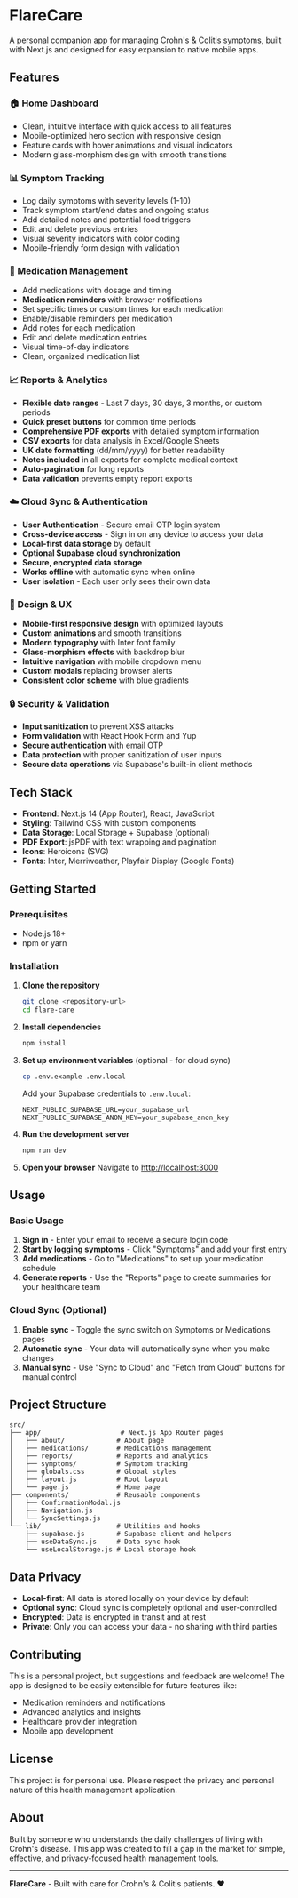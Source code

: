 # FlareCare

A personal companion app for managing Crohn's & Colitis symptoms, built with Next.js and designed for easy expansion to native mobile apps.

## Features

### 🏠 Home Dashboard
- Clean, intuitive interface with quick access to all features
- Mobile-optimized hero section with responsive design
- Feature cards with hover animations and visual indicators
- Modern glass-morphism design with smooth transitions

### 📊 Symptom Tracking
- Log daily symptoms with severity levels (1-10)
- Track symptom start/end dates and ongoing status
- Add detailed notes and potential food triggers
- Edit and delete previous entries
- Visual severity indicators with color coding
- Mobile-friendly form design with validation

### 💊 Medication Management
- Add medications with dosage and timing
- **Medication reminders** with browser notifications
- Set specific times or custom times for each medication
- Enable/disable reminders per medication
- Add notes for each medication
- Edit and delete medication entries
- Visual time-of-day indicators
- Clean, organized medication list

### 📈 Reports & Analytics
- **Flexible date ranges** - Last 7 days, 30 days, 3 months, or custom periods
- **Quick preset buttons** for common time periods
- **Comprehensive PDF exports** with detailed symptom information
- **CSV exports** for data analysis in Excel/Google Sheets
- **UK date formatting** (dd/mm/yyyy) for better readability
- **Notes included** in all exports for complete medical context
- **Auto-pagination** for long reports
- **Data validation** prevents empty report exports

### ☁️ Cloud Sync & Authentication
- **User Authentication** - Secure email OTP login system
- **Cross-device access** - Sign in on any device to access your data
- **Local-first data storage** by default
- **Optional Supabase cloud synchronization**
- **Secure, encrypted data storage**
- **Works offline** with automatic sync when online
- **User isolation** - Each user only sees their own data

### 🎨 Design & UX
- **Mobile-first responsive design** with optimized layouts
- **Custom animations** and smooth transitions
- **Modern typography** with Inter font family
- **Glass-morphism effects** with backdrop blur
- **Intuitive navigation** with mobile dropdown menu
- **Custom modals** replacing browser alerts
- **Consistent color scheme** with blue gradients

### 🔒 Security & Validation
- **Input sanitization** to prevent XSS attacks
- **Form validation** with React Hook Form and Yup
- **Secure authentication** with email OTP
- **Data protection** with proper sanitization of user inputs
- **Secure data operations** via Supabase's built-in client methods

## Tech Stack

- **Frontend**: Next.js 14 (App Router), React, JavaScript
- **Styling**: Tailwind CSS with custom components
- **Data Storage**: Local Storage + Supabase (optional)
- **PDF Export**: jsPDF with text wrapping and pagination
- **Icons**: Heroicons (SVG)
- **Fonts**: Inter, Merriweather, Playfair Display (Google Fonts)

## Getting Started

### Prerequisites
- Node.js 18+ 
- npm or yarn

### Installation

1. **Clone the repository**
   ```bash
   git clone <repository-url>
   cd flare-care
   ```

2. **Install dependencies**
   ```bash
   npm install
   ```

3. **Set up environment variables** (optional - for cloud sync)
   ```bash
   cp .env.example .env.local
   ```
   Add your Supabase credentials to `.env.local`:
   ```
   NEXT_PUBLIC_SUPABASE_URL=your_supabase_url
   NEXT_PUBLIC_SUPABASE_ANON_KEY=your_supabase_anon_key
   ```

4. **Run the development server**
   ```bash
   npm run dev
   ```

5. **Open your browser**
   Navigate to [http://localhost:3000](http://localhost:3000)

## Usage

### Basic Usage
1. **Sign in** - Enter your email to receive a secure login code
2. **Start by logging symptoms** - Click "Symptoms" and add your first entry
3. **Add medications** - Go to "Medications" to set up your medication schedule
4. **Generate reports** - Use the "Reports" page to create summaries for your healthcare team

### Cloud Sync (Optional)
1. **Enable sync** - Toggle the sync switch on Symptoms or Medications pages
2. **Automatic sync** - Your data will automatically sync when you make changes
3. **Manual sync** - Use "Sync to Cloud" and "Fetch from Cloud" buttons for manual control

## Project Structure

```
src/
├── app/                    # Next.js App Router pages
│   ├── about/             # About page
│   ├── medications/       # Medications management
│   ├── reports/           # Reports and analytics
│   ├── symptoms/          # Symptom tracking
│   ├── globals.css        # Global styles
│   ├── layout.js          # Root layout
│   └── page.js            # Home page
├── components/            # Reusable components
│   ├── ConfirmationModal.js
│   ├── Navigation.js
│   └── SyncSettings.js
└── lib/                   # Utilities and hooks
    ├── supabase.js        # Supabase client and helpers
    ├── useDataSync.js     # Data sync hook
    └── useLocalStorage.js # Local storage hook
```

## Data Privacy

- **Local-first**: All data is stored locally on your device by default
- **Optional sync**: Cloud sync is completely optional and user-controlled
- **Encrypted**: Data is encrypted in transit and at rest
- **Private**: Only you can access your data - no sharing with third parties

## Contributing

This is a personal project, but suggestions and feedback are welcome! The app is designed to be easily extensible for future features like:
- Medication reminders and notifications
- Advanced analytics and insights
- Healthcare provider integration
- Mobile app development

## License

This project is for personal use. Please respect the privacy and personal nature of this health management application.

## About

Built by someone who understands the daily challenges of living with Crohn's disease. This app was created to fill a gap in the market for simple, effective, and privacy-focused health management tools.

---

**FlareCare** - Built with care for Crohn's & Colitis patients. ❤️
